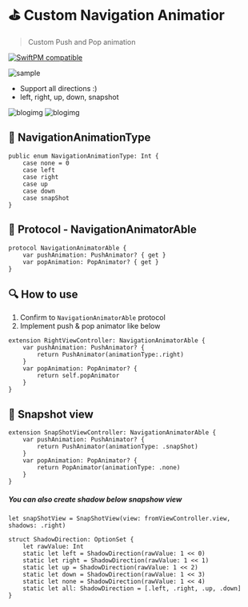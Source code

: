 # ⛳️ Custom Navigation Animatior
> Custom Push and Pop animation

[![SwiftPM compatible](https://img.shields.io/badge/SwiftPM-compatible-brightgreen.svg)](https://swift.org/package-manager/)

![sample](https://github.com/user-attachments/assets/03e3f393-e8f3-49d2-a3be-33d6bd374cdf)

- Support all directions :)
- left, right, up, down, snapshot 

![blogimg](https://github.com/pkh0225/PushAnimation/blob/master/Artboard.png)
![blogimg](https://github.com/pkh0225/PushAnimation/blob/master/Artboard2.png)



## 🎨 NavigationAnimationType

```
public enum NavigationAnimationType: Int {
    case none = 0
    case left
    case right
    case up
    case down
    case snapShot
}

```



## 🚦 Protocol - NavigationAnimatorAble

```
protocol NavigationAnimatorAble {
    var pushAnimation: PushAnimator? { get }
    var popAnimation: PopAnimator? { get }
}
```



## 🔍 How to use

1. Confirm to `NavigationAnimatorAble` protocol
2. Implement push & pop animator like below


```
extension RightViewController: NavigationAnimatorAble {
    var pushAnimation: PushAnimator? {
        return PushAnimator(animationType:.right)
    }
    var popAnimation: PopAnimator? {
        return self.popAnimator
    }
}
```

## 📸 Snapshot view

```
extension SnapShotViewController: NavigationAnimatorAble {
    var pushAnimation: PushAnimator? {
        return PushAnimator(animationType: .snapShot)
    }
    var popAnimation: PopAnimator? {
        return PopAnimator(animationType: .none)
    }
}
```

##### You can also create shadow below snapshow view

```
let snapShotView = SnapShotView(view: fromViewController.view, shadows: .right)
```

```
struct ShadowDirection: OptionSet {
    let rawValue: Int
    static let left = ShadowDirection(rawValue: 1 << 0)
    static let right = ShadowDirection(rawValue: 1 << 1)
    static let up = ShadowDirection(rawValue: 1 << 2)
    static let down = ShadowDirection(rawValue: 1 << 3)
    static let none = ShadowDirection(rawValue: 1 << 4)
    static let all: ShadowDirection = [.left, .right, .up, .down]
}
```
